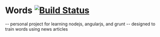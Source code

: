# Words [![Build Status](https://travis-ci.org/sorik/words.svg?branch=master)](https://travis-ci.org/sorik/words)

-- personal project for learning nodejs, angularjs, and grunt
-- designed to train words using news articles